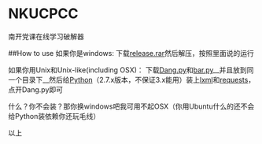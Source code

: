 # NKUCPCC
南开党课在线学习破解器

##How to use
如果你是windows: 下载[release.rar](https://raw.githubusercontent.com/NKUCodingCat/NKUCPCC/master/release.rar)然后解压，按照里面说的运行

如果你用Unix和Unix-like(including OSX)： 下载[Dang.py](https://raw.githubusercontent.com/NKUCodingCat/NKUCPCC/master/Dang.py)和[bar.py](https://raw.githubusercontent.com/NKUCodingCat/NKUCPCC/master/bar.py)__并且放到同一个目录下__然后给[Python](https://www.python.org/downloads/)（2.7.x版本，不保证3.x能用）装上[lxml](http://lxml.de/installation.html)和[requests](http://docs.python-requests.org/en/latest/user/install/#install)，点开Dang.py即可

什么？你不会装？那你换windows吧我可用不起OSX（你用Ubuntu什么的还不会给Python装依赖你还玩毛线）

以上
